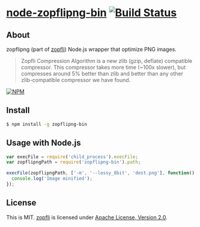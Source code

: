 # [node-zopflipng-bin](https://npmjs.org/package/zopflipng-bin) [![Build Status](https://travis-ci.org/1000ch/node-zopflipng-bin.png?branch=master)](https://travis-ci.org/1000ch/node-zopflipng-bin)

## About

zopflipng (part of [zopfli](https://code.google.com/p/zopfli/)) Node.js wrapper that optimize PNG images.

> Zopfli Compression Algorithm is a new zlib (gzip, deflate) compatible compressor. This compressor takes more time (~100x slower), but compresses around 5% better than zlib and better than any other zlib-compatible compressor we have found.

[![NPM](https://nodei.co/npm/zopflipng-bin.png)](https://nodei.co/npm/zopflipng-bin/)

## Install

```sh
$ npm install -g zopflipng-bin
```

## Usage with Node.js

```js
var execFile = require('child_process').execFile;
var zopflipngPath = require('zopflipng-bin').path;

execFile(zopflipngPath, ['-m', '--lossy_8bit', 'dest.png'], function() {
  console.log('Image minified');
});
```

## License

This is MIT.
[zopfli](https://code.google.com/p/zopfli/) is licensed under [Apache License, Version 2.0](http://www.apache.org/licenses/LICENSE-2.0).
